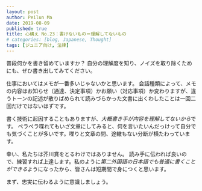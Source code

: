 ```yaml
---
layout: post
author: Peilun Ma
date: 2019-08-09
published: true
title: 心構え No.23：書けないもの＝理解してないもの
# categories: [blog, Japanese, Thought]
tags: [ジュニア向け, 法律]
---
```

普段何かを書き留めていますか？
自分の理解度を知り、ノイズを取り除くためにも、ぜひ書き出してみてください。

仕事においてはメモが一番多いじゃないかと思います。
会話種類によって、メモの内容はお知らせ（通達、決定事項）かお願い（対応事項）か変わりますが、違うトーンの記述が散りばめられて読みづらかった文書に出くわしたことは一回二回だけではないはずです。

書く技術に起因することもありますが、*大概書き手が内容を理解してないから*です。
ペラペラ喋れてもいざ文章にしてみると、何を言いたいんだっけって自分でも気づくことが多いです。喋りと文章の間、途轍もない分断が横たわっています。

幸い、私たちは芥川賞をとるわけではありません。
読み手に伝われば良いので、練習すれば上達します。私のように*第二外国語の日本語でも普通に書くことができる*ようになったから、皆さんは短期間で身につくと思います。

まず、忠実に伝わるように意識しましょう。
